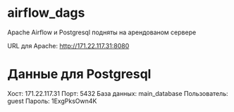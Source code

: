 # airflow_dags

Apache Airflow и Postgresql подняты на арендованом сервере 

URL для Apache: http://171.22.117.31:8080

# Данные для Postgresql

Хост: 171.22.117.31
Порт: 5432
База данных: main_database
Пользователь: guest
Пароль: 1ExgPksOwn4K

